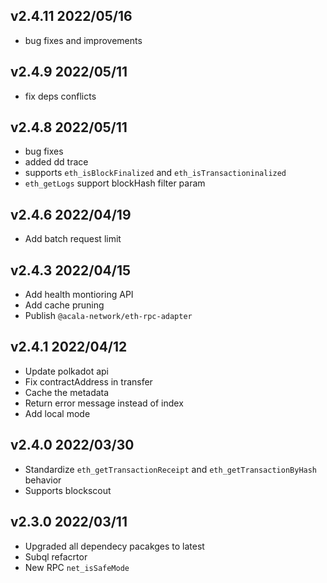 ## v2.4.11 2022/05/16
- bug fixes and improvements

## v2.4.9 2022/05/11
- fix deps conflicts

## v2.4.8 2022/05/11
- bug fixes
- added dd trace
- supports `eth_isBlockFinalized` and `eth_isTransactioninalized`
- `eth_getLogs` support blockHash filter param

## v2.4.6 2022/04/19
- Add batch request limit
## v2.4.3 2022/04/15
- Add health montioring API
- Add cache pruning
- Publish `@acala-network/eth-rpc-adapter`

## v2.4.1 2022/04/12
- Update polkadot api
- Fix contractAddress in transfer
- Cache the metadata
- Return error message instead of index
- Add local mode

## v2.4.0 2022/03/30
- Standardize `eth_getTransactionReceipt` and `eth_getTransactionByHash` behavior
- Supports blockscout

## v2.3.0 2022/03/11
- Upgraded all dependecy pacakges to latest
- Subql refacrtor
- New RPC `net_isSafeMode`

